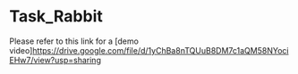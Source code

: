 # Task_Rabbit

Please refer to this link for a [demo video]https://drive.google.com/file/d/1yChBa8nTQUuB8DM7c1aQM58NYociEHw7/view?usp=sharing
